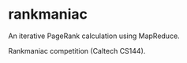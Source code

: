 rankmaniac
==========
An iterative PageRank calculation using MapReduce.

Rankmaniac competition (Caltech CS144). 
